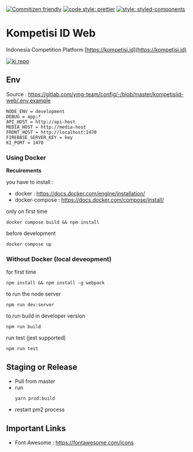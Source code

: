 [![Commitizen friendly](https://img.shields.io/badge/commitizen-friendly-brightgreen.svg)](http://commitizen.github.io/cz-cli/)
[![code style: prettier](https://img.shields.io/badge/code_style-prettier-ff69b4.svg?style=flat-square)](https://github.com/prettier/prettier)
[![style: styled-components](https://img.shields.io/badge/style-%F0%9F%92%85%20styled--components-orange.svg?colorB=daa357&colorA=db748e)](https://github.com/styled-components/styled-components)

# Kompetisi ID Web

Indonesia Competition Platform [https://kompetisi.id](https://kompetisi.id)

[![ki repo](http://res.cloudinary.com/dhjkktmal/image/upload/v1526045249/kompetisi-id/Frame.png)](https://kompetisi.id)

## Env

Source : https://gitlab.com/ymg-team/config/-/blob/master/kompetisiid-web/.env.example

```
NODE_ENV = development
DEBUG = app:*
API_HOST = http://api-host
MEDIA_HOST = http://media-host
FRONT_HOST = http://localhost:1470
FIREBASE_SERVER_KEY = key
KI_PORT = 1470
```

### Using Docker

**Recuirements**

you have to install :

- docker : https://docs.docker.com/engine/installation/
- docker-compose : https://docs.docker.com/compose/install/

only on first time

```
docker compose build && npm install
```

before development

```
docker compose up
```

### Without Docker (local deveopment)

for first time

```
npm install && npm install -g webpack
```

to run the node server

```
npm run dev:server
```

to run build in developer version

```
npm run build
```

run test (jest supported)

```
npm run test
```

## Staging or Release

- Pull from master
- run
  ```
  yarn prod:build
  ```
- restart pm2 process

## Important Links

- Font Awesome : https://fontawesome.com/icons
